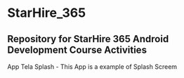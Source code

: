 # StarHire_365

## Repository for StarHire 365 Android Development Course Activities

App Tela Splash - This App is a example of Splash Screem
